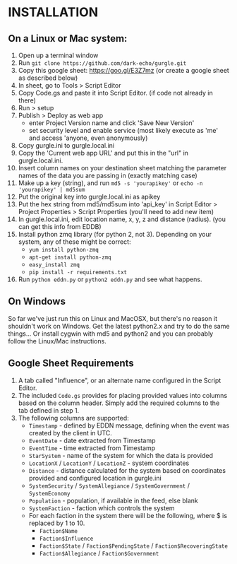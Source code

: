 # INSTALLATION

## On a Linux or Mac system:

1. Open up a terminal window
2. Run `git clone https://github.com/dark-echo/gurgle.git`
3. Copy this google sheet: https://goo.gl/E3Z7mz (or create a google sheet as described below)
4. In sheet, go to Tools > Script Editor
5. Copy Code.gs and paste it into Script Editor. (if code not already in there)
6. Run > setup
7. Publish > Deploy as web app 
   - enter Project Version name and click 'Save New Version' 
   - set security level and enable service (most likely execute as 'me' 
     and access 'anyone, even anonymously) 
8. Copy gurgle.ini to gurgle.local.ini
9. Copy the 'Current web app URL' and put this in the "url" in gurgle.local.ini.
10.  Insert column names on your destination sheet matching the parameter
    names of the data you are passing in (exactly matching case)
11. Make up a key (string), and run `md5 -s 'yourapikey'` or 
    `echo -n 'yourapikey' | md5sum`
12. Put the original key into gurgle.local.ini as apikey
13.  Put the hex string from md5/md5sum into 'api_key' in 
     Script Editor > Project Properties > Script Properties
     (you'll need to add new item)
14. In gurgle.local.ini, edit location name, x, y, z and distance (radius).
    (you can get this info from EDDB)
15. Install python zmq library (for python 2, not 3).
    Depending on your system, any of these might be correct:
    - `yum install python-zmq`
    - `apt-get install python-zmq`
    - `easy_install zmq`
    - `pip install -r requirements.txt`
16. Run `python eddn.py` or `python2 eddn.py` and see what happens.

## On Windows
So far we've just run this on Linux and MacOSX, but there's no reason it
shouldn't work on Windows. Get the latest python2.x and try to do the same
things...  Or install cygwin with md5 and python2 and you can probably
follow the Linux/Mac instructions.

## Google Sheet Requirements

1. A tab called "Influence", or an alternate name configured in the Script Editor.
2. The included `Code.gs` provides for placing provided values into columns based on the column header. Simply add the required columns to the tab defined in step 1.
3. The following columns are supported:
   - `Timestamp` - defined by EDDN message, defining when the event was created by the client in UTC.
   - `EventDate` - date extracted from Timestamp
   - `EventTime` - time extracted from Timestamp
   - `StarSystem` - name of the system for which the data is provided
   - `LocationX` / `LocationY` / `LocationZ` - system coordinates
   - `Distance` - distance calculated for the system based on coordinates provided and configured location in gurgle.ini
   - `SystemSecurity` / `SystemAllegiance` / `SystemGovernment` / `SystemEconomy`
   - `Population` - population, if available in the feed, else blank
   - `SystemFaction` - faction which controls the system
   - For each faction in the system there will be the following, where $ is replaced by 1 to 10.
     - `Faction$Name`
     - `Faction$Influence`
     - `Faction$State` / `Faction$PendingState` / `Faction$RecoveringState`
     - `Faction$Allegiance` / `Faction$Government`
